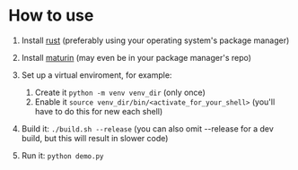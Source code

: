 # How to use

1. Install [rust](https://www.rust-lang.org) (preferably using your operating system's package manager)
2. Install [maturin](https://github.com/PyO3/maturin) (may even be in your package manager's repo)
3. Set up a virtual enviroment, for example:
    1. Create it `python -m venv venv_dir` (only once)
    2. Enable it `source venv_dir/bin/<activate_for_your_shell>` (you'll have to do this for new each shell)

4. Build it: `./build.sh --release` (you can also omit --release for a dev build, but this will result in slower code)
5. Run it: `python demo.py`
